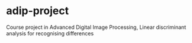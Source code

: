# adip-project
Course project in Advanced Digital Image Processing, Linear discriminant analysis for recognising differences
